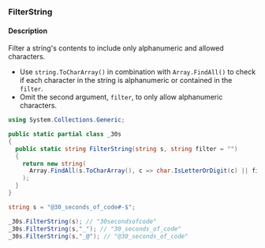 ### FilterString

#### Description



Filter a string's contents to include only alphanumeric and allowed characters.

- Use `string.ToCharArray()` in combination with `Array.FindAll()` to check if each character in the string is alphanumeric or contained in the `filter`.
- Omit the second argument, `filter`, to only allow alphanumeric characters.

```csharp
using System.Collections.Generic;

public static partial class _30s 
{
  public static string FilterString(string s, string filter = "")
  {
    return new string(
      Array.FindAll(s.ToCharArray(), c => char.IsLetterOrDigit(c) || filter.Contains(c))
    );
  }
}
```

```csharp
string s = "@30_seconds_of_code#-$";

_30s.FilterString(s); // "30secondsofcode"
_30s.FilterString(s,"_"); // "30_seconds_of_code"
_30s.FilterString(s,"_@"); // "@30_seconds_of_code"
```
